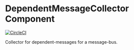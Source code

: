 # DependentMessageCollector Component

[![CircleCI](https://circleci.com/gh/sprungbrett/dependent-message-collector/tree/master.svg?style=svg)](https://circleci.com/gh/sprungbrett/dependent-message-collector/tree/master)

Collector for dependent-messages for a message-bus.
